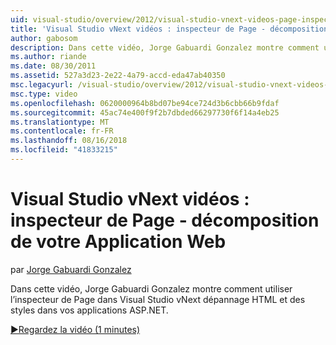 ```yaml
---
uid: visual-studio/overview/2012/visual-studio-vnext-videos-page-inspector-decomposing-your-web-application
title: 'Visual Studio vNext vidéos : inspecteur de Page - décomposition de votre Application Web | Microsoft Docs'
author: gabosom
description: Dans cette vidéo, Jorge Gabuardi Gonzalez montre comment utiliser l’inspecteur de Page dans Visual Studio vNext dépannage HTML et des styles dans votre application ASP.NET...
ms.author: riande
ms.date: 08/30/2011
ms.assetid: 527a3d23-2e22-4a79-accd-eda47ab40350
msc.legacyurl: /visual-studio/overview/2012/visual-studio-vnext-videos-page-inspector-decomposing-your-web-application
msc.type: video
ms.openlocfilehash: 0620000964b8bd07be94ce724d3b6cbb66b9fdaf
ms.sourcegitcommit: 45ac74e400f9f2b7dbded66297730f6f14a4eb25
ms.translationtype: MT
ms.contentlocale: fr-FR
ms.lasthandoff: 08/16/2018
ms.locfileid: "41833215"
---
```

<a name="visual-studio-vnext-videos-page-inspector---decomposing-your-web-application"></a>Visual Studio vNext vidéos : inspecteur de Page - décomposition de votre Application Web
====================
par [Jorge Gabuardi Gonzalez](https://github.com/gabosom)

Dans cette vidéo, Jorge Gabuardi Gonzalez montre comment utiliser l’inspecteur de Page dans Visual Studio vNext dépannage HTML et des styles dans vos applications ASP.NET.

[&#9654;Regardez la vidéo (1 minutes)](https://channel9.msdn.com/Blogs/ASP-NET-Site-Videos/visual-studio-vnext-videos-page-inspector-decomposing-your-web-application)
